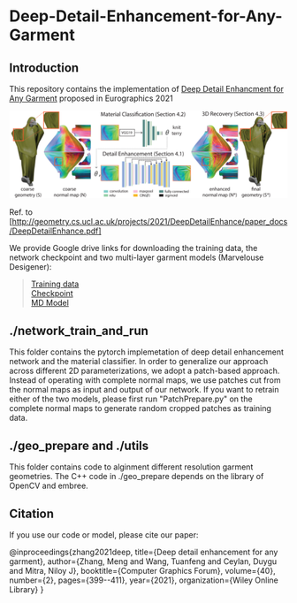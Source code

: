 # Deep-Detail-Enhancement-for-Any-Garment

## Introduction
This repository contains the implementation of [Deep Detail Enhancment for Any Garment](http://geometry.cs.ucl.ac.uk/projects/2021/DeepDetailEnhance/) proposed in Eurographics 2021

![](overview.png)

Ref. to [http://geometry.cs.ucl.ac.uk/projects/2021/DeepDetailEnhance/paper_docs/DeepDetailEnhance.pdf]

We provide Google drive links for downloading the training data, the network checkpoint and two multi-layer garment models (Marvelouse Desigener):
>[Training data](https://drive.google.com/drive/folders/1-rX-g4rSbR8DwKpYJ0IUTKBL3l6hS1qz?usp=sharing) <br />
>[Checkpoint](https://drive.google.com/drive/folders/1NvJJDQ_ZtKsq107zjMmsnYuH8agYnl8y?usp=sharing) <br />
>[MD Model](https://drive.google.com/drive/folders/10pFbIgaIkDIUMhvqpTtFboeCa7rUv6ve?usp=sharing)

## ./network_train_and_run
This folder contains the pytorch implemetation of deep detail enhancement network and the material classifier. In order to generalize our approach across different 2D parameterizations, we adopt a patch-based approach. Instead of operating with complete normal maps, we use patches cut from the normal maps as input and output of our network. If you want to retrain either of the two models, please first run "PatchPrepare.py" on the complete normal maps to generate random cropped patches as training data.

## ./geo_prepare and ./utils
This folder contains code to alginment different resolution garment geometries. The C++ code in ./geo_prepare depends on the library of OpenCV and embree.

## Citation
If you use our code or model, please cite our paper:

  @inproceedings{zhang2021deep,
  title={Deep detail enhancement for any garment},
  author={Zhang, Meng and Wang, Tuanfeng and Ceylan, Duygu and Mitra, Niloy J},
  booktitle={Computer Graphics Forum},
  volume={40},
  number={2},
  pages={399--411},
  year={2021},
  organization={Wiley Online Library}
}
